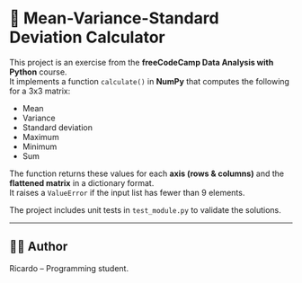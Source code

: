 # 🧮 Mean-Variance-Standard Deviation Calculator

This project is an exercise from the **freeCodeCamp Data Analysis with Python** course.  
It implements a function `calculate()` in **NumPy** that computes the following for a 3x3 matrix:  

- Mean  
- Variance  
- Standard deviation  
- Maximum  
- Minimum  
- Sum  

The function returns these values for each **axis (rows & columns)** and the **flattened matrix** in a dictionary format.  
It raises a `ValueError` if the input list has fewer than 9 elements.  

The project includes unit tests in `test_module.py` to validate the solutions.  

---

## 👨‍💻 Author

Ricardo – Programming student.  
